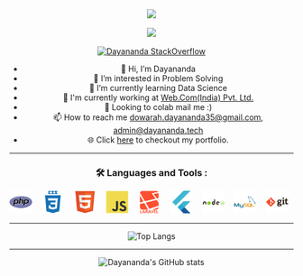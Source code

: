 <div align="center">

<kbd>
  <div id="header" align="center">
    <img src="https://media.giphy.com/media/M9gbBd9nbDrOTu1Mqx/giphy.gif" width="100"/>
  </div>
</kbd>

![](https://komarev.com/ghpvc/?username=kuromadara&color=blueviolet)

[![Dayananda StackOverflow](https://github-readme-stackoverflow.vercel.app/?userID=14418303&layout=compact)](https://stackoverflow.com/users/14418303/kuro)

- 👋 Hi, I’m Dayananda
- 👀 I’m interested in Problem Solving
- 🌱 I’m currently learning Data Science
- 🔭 I'm currently working at [Web.Com(India) Pvt. Ltd.](https://www.webcomindia.biz/)  
- 💞️ Looking to colab mail me :)
- 📫 How to reach me dowarah.dayananda35@gmail.com, admin@dayananda.tech
- 🌐 Click [here](http://www.dayananda.tech/) to checkout my portfolio.

***********************************************************************************************************************************************************************************
  
### :hammer_and_wrench: Languages and Tools :
  
  <kbd>
    <div>
      <img src="https://github.com/devicons/devicon/blob/master/icons/php/php-original.svg" title="PHP" alt="PHP" width="40" height="40"/>&nbsp;
      <img src="https://github.com/devicons/devicon/blob/master/icons/css3/css3-plain-wordmark.svg"  title="CSS3" alt="CSS" width="40" height="40"/>&nbsp;
  <img src="https://github.com/devicons/devicon/blob/master/icons/html5/html5-original.svg" title="HTML5" alt="HTML" width="40" height="40"/>&nbsp;
  <img src="https://github.com/devicons/devicon/blob/master/icons/javascript/javascript-original.svg" title="JavaScript" alt="JavaScript" width="40" height="40"/>&nbsp;
      <img src="https://github.com/devicons/devicon/blob/master/icons/laravel/laravel-plain-wordmark.svg" title="Laravel" alt="Laravel" width="40" height="40"/>&nbsp;
  <img src="https://github.com/devicons/devicon/blob/master/icons/flutter/flutter-original.svg" title="Flutter" alt="Flutter" width="40" height="40"/>&nbsp;
      <img src="https://github.com/devicons/devicon/blob/master/icons/nodejs/nodejs-original-wordmark.svg" title="NodeJS" alt="NodeJS" width="40" height="40"/>&nbsp;
  <img src="https://github.com/devicons/devicon/blob/master/icons/mysql/mysql-original-wordmark.svg" title="MySQL"  alt="MySQL" width="40" height="40"/>&nbsp;
  <img src="https://github.com/devicons/devicon/blob/master/icons/git/git-original-wordmark.svg" title="Git" **alt="Git" width="40" height="40"/>&nbsp;
</div>
  </kbd>


  ***********************************************************************************************************************************************************************************
![Top Langs](https://github-readme-stats.vercel.app/api/top-langs/?username=anuraghazra&layout=compact)

***********************************************************************************************************************************************************************************

![Dayananda's GitHub stats](https://github-readme-stats.vercel.app/api?username=kuromadara&show_icons=true&theme=radical)


</div>
